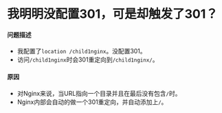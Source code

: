 # 我明明没配置301，可是却触发了301？
#### 问题描述
* 我配置了`location /child1nginx`。没配置301。
* 访问`/child1nginx`时会301重定向到`/child1nginx/`。
#### 原因
* 对Nginx来说，当URL指向一个目录并且在最后没有包含`/`时。
* Nginx内部会自动的做一个301重定向，并自动添加上`/`。
